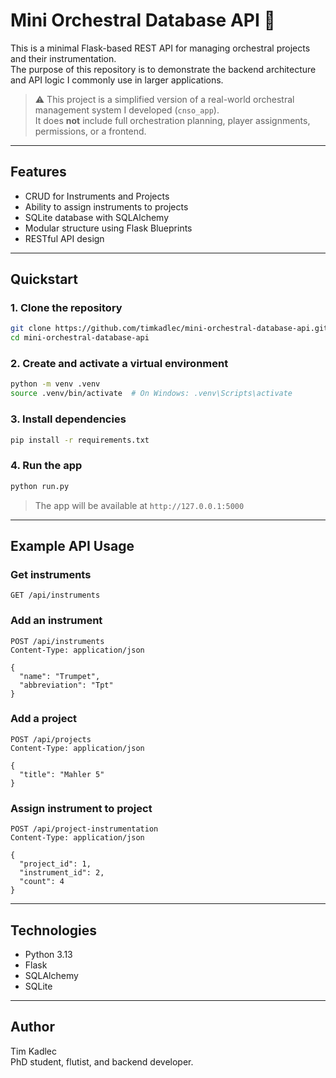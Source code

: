 # Mini Orchestral Database API 🎻

This is a minimal Flask-based REST API for managing orchestral projects and their instrumentation.  
The purpose of this repository is to demonstrate the backend architecture and API logic I commonly use in larger applications.

> ⚠️ This project is a simplified version of a real-world orchestral management system I developed (`cnso_app`).  
> It does **not** include full orchestration planning, player assignments, permissions, or a frontend.

---

## Features

- CRUD for Instruments and Projects
- Ability to assign instruments to projects
- SQLite database with SQLAlchemy
- Modular structure using Flask Blueprints
- RESTful API design

---

## Quickstart

### 1. Clone the repository

```bash
git clone https://github.com/timkadlec/mini-orchestral-database-api.git
cd mini-orchestral-database-api
```

### 2. Create and activate a virtual environment

```bash
python -m venv .venv
source .venv/bin/activate  # On Windows: .venv\Scripts\activate
```

### 3. Install dependencies

```bash
pip install -r requirements.txt
```

### 4. Run the app

```bash
python run.py
```

> The app will be available at `http://127.0.0.1:5000`

---

## Example API Usage

### Get instruments

```http
GET /api/instruments
```

### Add an instrument

```http
POST /api/instruments
Content-Type: application/json

{
  "name": "Trumpet",
  "abbreviation": "Tpt"
}
```

### Add a project

```http
POST /api/projects
Content-Type: application/json

{
  "title": "Mahler 5"
}
```

### Assign instrument to project

```http
POST /api/project-instrumentation
Content-Type: application/json

{
  "project_id": 1,
  "instrument_id": 2,
  "count": 4
}
```

---

## Technologies

- Python 3.13
- Flask
- SQLAlchemy
- SQLite

---

## Author

Tim Kadlec  
PhD student, flutist, and backend developer.
